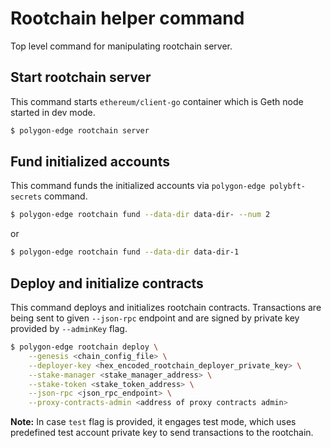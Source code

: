 # Rootchain helper command

Top level command for manipulating rootchain server.

## Start rootchain server

This command starts `ethereum/client-go` container which is Geth node started in dev mode.

```bash
$ polygon-edge rootchain server
```

## Fund initialized accounts

This command funds the initialized accounts via `polygon-edge polybft-secrets` command.

```bash
$ polygon-edge rootchain fund --data-dir data-dir- --num 2
```

or

```bash
$ polygon-edge rootchain fund --data-dir data-dir-1
```

## Deploy and initialize contracts

This command deploys and initializes rootchain contracts. Transactions are being sent to given `--json-rpc` endpoint and are signed by private key provided by `--adminKey` flag.

```bash
$ polygon-edge rootchain deploy \
    --genesis <chain_config_file> \
    --deployer-key <hex_encoded_rootchain_deployer_private_key> \
    --stake-manager <stake_manager_address> \
    --stake-token <stake_token_address> \
    --json-rpc <json_rpc_endpoint> \
    --proxy-contracts-admin <address of proxy contracts admin>
```

**Note:** In case `test` flag is provided, it engages test mode, which uses predefined test account private key to send transactions to the rootchain.
